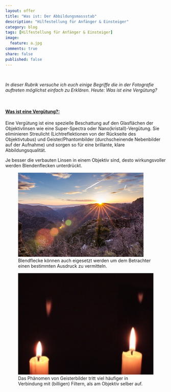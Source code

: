 ```yaml
---
layout: offer
title: "Was ist: Der Abbildungsmassstab"
description: "Hilfestellung für Anfänger & Einsteiger"
category: blog
tags: [Hilfestellung für Anfänger & Einsteiger]
image:
  feature: a.jpg
comments: true
share: false
published: false
---
```

 
  


    



*In dieser Rubrik versuche ich euch einige Begriffe die in der Fotografie auftreten möglichst einfach zu Erklären. Heute: Was ist eine Vergütung?* 
 
    









#### <a name="fenced-code-block"><u>Was ist eine Vergütung?:</u></a>

Eine Vergütung ist eine spezielle Beschattung auf den Glasflächen der Objektivlinsen wie eine Super-Spectra oder Nano(kristall)-Vergütung. Sie eliminieren Streulicht (Lichtreflektionen von der Rückseite des Objektivtubus) und Geister/Phantombilder (durchscheinende Nebenbilder auf der Aufnahme) und sorgen so für eine brillante, klare Abbildungsqualität.

Je besser die verbauten Linsen in einem Objektiv sind, desto wirkungsvoller werden Blendenflecken unterdrückt.




<figure>
<img src="/images/v12.jpg"/>
<figcaption>Blendflecke können auch eigesetzt werden um dem Betrachter einen bestimmten Ausdruck zu vermitteln.</figcaption>
</figure>

<figure>
<img src="/images/v13.jpg"/>
<figcaption>Das Phänomen von Geisterbilder tritt viel häufiger in Verbindung mit (billigen) Filtern, als am Objektiv selber auf.</figcaption>
</figure>
